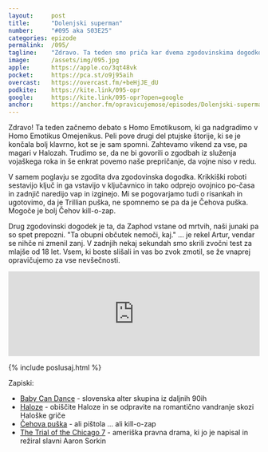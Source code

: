 ```yaml
---
layout: 	post
title:  	"Dolenjski superman"
number: 	"#095 aka S03E25"
categories:	epizode
permalink:	/095/
tagline: 	"Zdravo. Ta teden smo priča kar dvema zgodovinskima dogodkoma in nekaj štorijam iz daljnih časov. Nobena vojna ni dobra."
image:		/assets/img/095.jpg
apple:		https://apple.co/3qt48vk
pocket:		https://pca.st/o9j95aih
overcast:	https://overcast.fm/+beHjJE_dU
podkite:	https://kite.link/095-opr
google:		https://kite.link/095-opr?open=google
anchor:		https://anchor.fm/opravicujemose/episodes/Dolenjski-superman-e1g0c4s
---
```


Zdravo! Ta teden začnemo debato s Homo Emotikusom, ki ga nadgradimo v Homo Emotikus Omejenikus. Peli pove drugi del ptujske štorije, ki se je končala bolj klavrno, kot se je sam spomni. Zahtevamo vikend za vse, pa magari v Halozah. Trudimo se, da ne bi govorili o zgodbah iz služenja vojaškega roka in še enkrat povemo naše prepričanje, da vojne niso v redu. 

V samem poglavju se zgodita dva zgodovinska dogodka. Krikkiški roboti sestavijo ključ in ga vstavijo v ključavnico in tako odprejo ovojnico po-časa in zadnjič naredijo vap in izginejo. Mi se pogovarjamo tudi o risankah in ugotovimo, da je Trillian puška, ne spomnemo se pa da je Čehova puška. Mogoče je bolj Čehov kill-o-zap. 

Drug zgodovinski dogodek je ta, da Zaphod vstane od mrtvih, naši junaki pa so spet prepozni. "Ta obupni občutek nemoči, kaj." … je rekel Artur, vendar se nihče ni zmenil zanj. V zadnjih nekaj sekundah smo skrili zvočni test za mlajše od 18 let. Vsem, ki boste slišali in vas bo zvok zmotil, se že vnaprej opravičujemo za vse nevšečnosti.  

<iframe src="https://www.listennotes.com/podcasts/opravičujemo-se-za/dolenjski-superman-CRqXeYgnrpI/embed/" height="170px" width="100%" style="width: 1px; min-width: 100%;" loading="lazy" frameborder="0" scrolling="no"></iframe> 

{% include poslusaj.html %}

Zapiski:
- [Baby Can Dance](https://sl.wikipedia.org/wiki/Baby_Can_Dance) - slovenska alter skupina iz daljnih 90ih
- [Haloze](https://visithaloze.com/) - obiščite Haloze in se odpravite na romantično vandranje skozi Haloške griče
- [Čehova puška](https://en.wikipedia.org/wiki/Chekhov%27s_gun) - ali pištola ... ali kill-o-zap
- [The Trial of the Chicago 7](https://en.wikipedia.org/wiki/The_Trial_of_the_Chicago_7) - ameriška pravna drama, ki jo je napisal in režiral slavni Aaron Sorkin